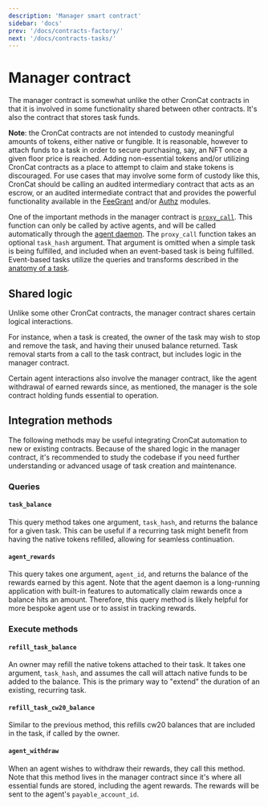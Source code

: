 ```yaml
---
description: 'Manager smart contract'
sidebar: 'docs'
prev: '/docs/contracts-factory/'
next: '/docs/contracts-tasks/'
---
```


# Manager contract

The manager contract is somewhat unlike the other CronCat contracts in that it is involved in some functionality shared between other contracts. It's also the contract that stores task funds.

**Note**: the CronCat contracts are not intended to custody meaningful amounts of tokens, either native or fungible. It is reasonable, however to attach funds to a task in order to secure purchasing, say, an NFT once a given floor price is reached. Adding non-essential tokens and/or utilizing CronCat contracts as a place to attempt to claim and stake tokens is discouraged. For use cases that may involve some form of custody like this, CronCat should be calling an audited intermediary contract that acts as an escrow, or an audited intermediate contract that and provides the powerful functionality available in the [FeeGrant](https://tutorials.cosmos.network/tutorials/8-understand-sdk-modules/2-feegrant.html) and/or [Authz](https://tutorials.cosmos.network/tutorials/8-understand-sdk-modules/1-authz.html) modules.

One of the important methods in the manager contract is [`proxy_call`](https://docs.rs/croncat-sdk-manager/latest/croncat_sdk_manager/msg/enum.ManagerExecuteMsg.html#variant.ProxyCall). This function can only be called by active agents, and will be called automatically through the [agent daemon](https://github.com/CronCats/croncat-rs). The `proxy_call` function takes an optional `task_hash` argument. That argument is omitted when a simple task is being fulfilled, and included when an event-based task is being fulfilled. Event-based tasks utilize the queries and transforms described in the [anatomy of a task](/docs/task-anatomy/).

## Shared logic

Unlike some other CronCat contracts, the manager contract shares certain logical interactions.

For instance, when a task is created, the owner of the task may wish to stop and remove the task, and having their unused balance returned. Task removal starts from a call to the task contract, but includes logic in the manager contract.

Certain agent interactions also involve the manager contract, like the agent withdrawal of earned rewards since, as mentioned, the manager is the sole contract holding funds essential to operation.

## Integration methods

The following methods may be useful integrating CronCat automation to new or existing contracts. Because of the shared logic in the manager contract, it's recommended to study the codebase if you need further understanding or advanced usage of task creation and maintenance.

### Queries

#### `task_balance`

This query method takes one argument, `task_hash`, and returns the balance for a given task. This can be useful if a recurring task might benefit from having the native tokens refilled, allowing for seamless continuation.

#### `agent_rewards`

This query takes one argument, `agent_id`, and returns the balance of the rewards earned by this agent. Note that the agent daemon is a long-running application with built-in features to automatically claim rewards once a balance hits an amount. Therefore, this query method is likely helpful for more bespoke agent use or to assist in tracking rewards.

### Execute methods

#### `refill_task_balance`

An owner may refill the native tokens attached to their task. It takes one argument, `task_hash`, and assumes the call will attach native funds to be added to the balance. This is the primary way to "extend" the duration of an existing, recurring task.

#### `refill_task_cw20_balance`

Similar to the previous method, this refills cw20 balances that are included in the task, if called by the owner.

#### `agent_withdraw`

When an agent wishes to withdraw their rewards, they call this method. Note that this method lives in the manager contract since it's where all essential funds are stored, including the agent rewards. The rewards will be sent to the agent's `payable_account_id`.
